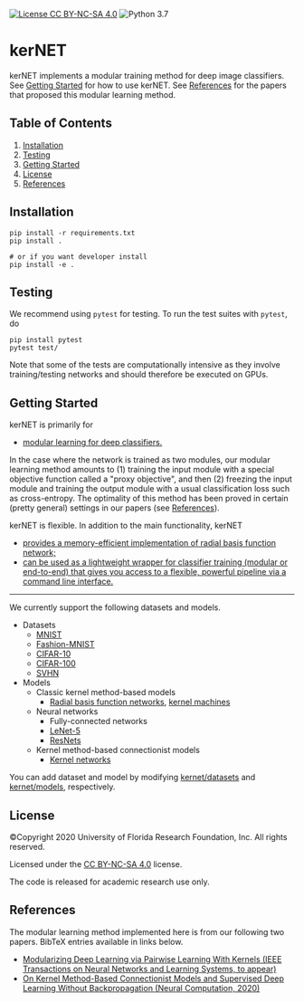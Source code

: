 ﻿[![License CC BY-NC-SA 4.0](https://img.shields.io/badge/license-CC4.0-blue.svg)](https://raw.githubusercontent.com/michaelshiyu/kerNET/master/LICENSE.md)
![Python 3.7](https://img.shields.io/badge/python-3.7-green.svg)

# kerNET

kerNET implements a modular training method for deep image classifiers.
See [Getting Started](#getting-started) for how to use kerNET.
See [References](#references) for the papers that proposed this modular learning method.

## Table of Contents
1. [Installation](#installation)
1. [Testing](#testing)
1. [Getting Started](#getting-started)
1. [License](#license) 
1. [References](#references)

## Installation
```angular2
pip install -r requirements.txt
pip install .

# or if you want developer install
pip install -e .
```

## Testing
We recommend using ```pytest``` for testing.
To run the test suites with ```pytest```, do
```angular2
pip install pytest
pytest test/
```
Note that some of the tests are computationally intensive as they involve training/testing networks and should therefore be executed on GPUs.

## Getting Started

kerNET is primarily for
- [modular learning for deep classifiers.](tutorials/MODULAR.md)

In the case where the network is trained as two modules, our modular learning method amounts to (1) training the input module with a special objective function called a "proxy objective", and then (2) freezing the input module and training the output module with a usual classification loss such as cross-entropy. 
The optimality of this method has been proved in certain (pretty general) settings in our papers (see [References](#references)).

kerNET is flexible.
In addition to the main functionality, kerNET
- [provides a memory-efficient implementation of radial basis function network;](tutorials/RBF.md)
- [can be used as a lightweight wrapper for classifier training (modular or end-to-end) that gives you access to a flexible, powerful pipeline via a command line interface.](tutorials/WRAPPER.md)

---

We currently support the following datasets and models. 

- Datasets
  - [MNIST](http://yann.lecun.com/exdb/mnist/)
  - [Fashion-MNIST](https://github.com/zalandoresearch/fashion-mnist)
  - [CIFAR-10](https://www.cs.toronto.edu/~kriz/cifar.html)
  - [CIFAR-100](https://www.cs.toronto.edu/~kriz/cifar.html)
  - [SVHN](http://ufldl.stanford.edu/housenumbers/)
- Models
  - Classic kernel method-based models
    - [Radial basis function networks](https://en.wikipedia.org/wiki/Radial_basis_function_network), [kernel machines](https://en.wikipedia.org/wiki/Kernel_method)
  - Neural networks
    - Fully-connected networks
    - [LeNet-5](https://ieeexplore.ieee.org/stamp/stamp.jsp?arnumber=726791)
    - [ResNets](https://www.cv-foundation.org/openaccess/content_cvpr_2016/papers/He_Deep_Residual_Learning_CVPR_2016_paper.pdf)
  - Kernel method-based connectionist models
    - [Kernel networks](https://michaelshiyu.github.io/files/duan2020kernel.pdf)

You can add dataset and model by modifying [kernet/datasets](kernet/datasets/) and  [kernet/models](kernet/models/), respectively.

## License
©Copyright 2020 University of Florida Research Foundation, Inc. All rights reserved.

Licensed under the [CC BY-NC-SA 4.0](https://creativecommons.org/licenses/by-nc-sa/4.0/legalcode) license.

The code is released for academic research use only.

## References

The modular learning method implemented here is from our following two papers. 
BibTeX entries available in links below. 

- [Modularizing Deep Learning via Pairwise Learning With Kernels (IEEE Transactions on Neural Networks and Learning Systems, to appear)](https://michaelshiyu.github.io/publication/duan2020modularizing)
- [On Kernel Method-Based Connectionist Models and Supervised Deep Learning Without Backpropagation (Neural Computation, 2020)](https://michaelshiyu.github.io/publication/duan2020kernel)
